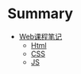 # Summary

* [Web课程笔记](README.md)
    * [Html](docs/Html/HTML基本元素.md)
    * [CSS](docs/CSS/CSS基本样式.md)
    * [JS](docs/JS/JS.md)

